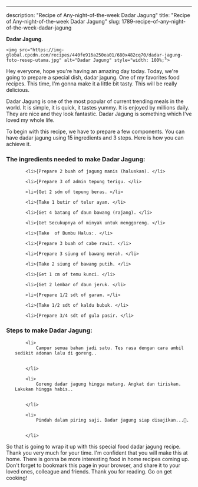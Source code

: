 ---
description: "Recipe of Any-night-of-the-week Dadar Jagung"
title: "Recipe of Any-night-of-the-week Dadar Jagung"
slug: 1789-recipe-of-any-night-of-the-week-dadar-jagung

<p>
	<strong>Dadar Jagung</strong>. 
	
</p>
<p>
	
	<img src="https://img-global.cpcdn.com/recipes/440fe916a250ea01/680x482cq70/dadar-jagung-foto-resep-utama.jpg" alt="Dadar Jagung" style="width: 100%;">
	
	
</p>
<p>
	Hey everyone, hope you're having an amazing day today. Today, we're going to prepare a special dish, dadar jagung. One of my favorites food recipes. This time, I'm gonna make it a little bit tasty. This will be really delicious.
</p>
	
<p>
	
</p>
<p>
	Dadar Jagung is one of the most popular of current trending meals in the world. It is simple, it is quick, it tastes yummy. It is enjoyed by millions daily. They are nice and they look fantastic. Dadar Jagung is something which I've loved my whole life.
</p>

<p>
To begin with this recipe, we have to prepare a few components. You can have dadar jagung using 15 ingredients and 3 steps. Here is how you can achieve it.
</p>

<h3>The ingredients needed to make Dadar Jagung:</h3>

<ol>
	
		<li>{Prepare 2 buah of jagung manis (haluskan). </li>
	
		<li>{Prepare 3 of admin tepung terigu. </li>
	
		<li>{Get 2 sdm of tepung beras. </li>
	
		<li>{Take 1 butir of telur ayam. </li>
	
		<li>{Get 4 batang of daun bawang (rajang). </li>
	
		<li>{Get Secukupnya of minyak untuk menggoreng. </li>
	
		<li>{Take  of Bumbu Halus:. </li>
	
		<li>{Prepare 3 buah of cabe rawit. </li>
	
		<li>{Prepare 3 siung of bawang merah. </li>
	
		<li>{Take 2 siung of bawang putih. </li>
	
		<li>{Get 1 cm of temu kunci. </li>
	
		<li>{Get 2 lembar of daun jeruk. </li>
	
		<li>{Prepare 1/2 sdt of garam. </li>
	
		<li>{Take 1/2 sdt of kaldu bubuk. </li>
	
		<li>{Prepare 3/4 sdt of gula pasir. </li>
	
</ol>
<p>
	
</p>

<h3>Steps to make Dadar Jagung:</h3>

<ol>
	
		<li>
			Campur semua bahan jadi satu. Tes rasa dengan cara ambil sedikit adonan lalu di goreng..
			
			
		</li>
	
		<li>
			Goreng dadar jagung hingga matang. Angkat dan tiriskan. Lakukan hingga habis..
			
			
		</li>
	
		<li>
			Pindah dalam piring saji. Dadar jagung siap disajikan...🤗.
			
			
		</li>
	
</ol>

<p>
	
</p>

<p>
	So that is going to wrap it up with this special food dadar jagung recipe. Thank you very much for your time. I'm confident that you will make this at home. There is gonna be more interesting food in home recipes coming up. Don't forget to bookmark this page in your browser, and share it to your loved ones, colleague and friends. Thank you for reading. Go on get cooking!
</p>
